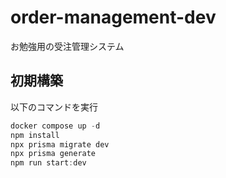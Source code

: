 # order-management-dev

お勉強用の受注管理システム

## 初期構築

以下のコマンドを実行

```c
docker compose up -d
npm install
npx prisma migrate dev
npx prisma generate
npm run start:dev
```
